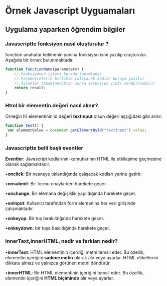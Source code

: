 # Örnek Javascript Uyguamaları

## Uygulama yaparken öğrendim bilgiler

### Javascriptte fonksiyon nasıl oluşturulur ?
function anahatar kelimenin yanına fonksiyon ismi yazılıp oluşturulur. Aşağıda bir örnek bulunmaktadır.
```javascript
function functionName(parameters) {
    // Fonksiyonun işlevi burada tanımlanır
    // Parametrelerle birlikte çalışacak kodlar buraya yazılır
    // İşlemler tamamlandıktan sonra istenilen çıktı döndürülebilir
    return result;
}

```
### Html bir elementin değeri nasıl alınır?
Örneğin h1 elementinin id değeri **textInput** olsun değeri aşşığıdaki gibi alınır.
```javascript
function test() {
 var elementValue = document.getElementById("textInput").value;
}
```

### Javascriptte belli başlı eventler
**Eventler**: Javascript kodlarının-komutlarının HTML ile etkileşime geçmesine olanak sağlamaktadır. 

•**onclick**: Bir nesneye tıklandığında çalışacak kodları yerine getirir.

•**onsubmit**: Bir formu onaylarken harekete geçer.

•**onchange**: Bir elemana değişiklik yapıldığında harekete geçer.

•**oninput**: Kullanıcı tarafından form elemanına her veri girişinde çalışmaktadır.

•**onkeyup**: Bir tuş bırakıldığında harekete geçer.

•**onkeydown**: bir tuşa basıldığında harekete geçer.


### innerText,innerHTML, nedir ve farkları nedir?
•**innerText**: HTML elementinin içerdiği metni temsil eder. Bu özellik, elementin içeriğini **sadece metin** olarak alır veya ayarlar. HTML etiketlerini dikkate almaz ve yalnızca görünen metni döndürür. 

•**innerHTML**: Bir HTML elementinin içeriğini temsil eder. Bu özellik, elementin içeriğini **HTML biçiminde** alır veya ayarlar.

